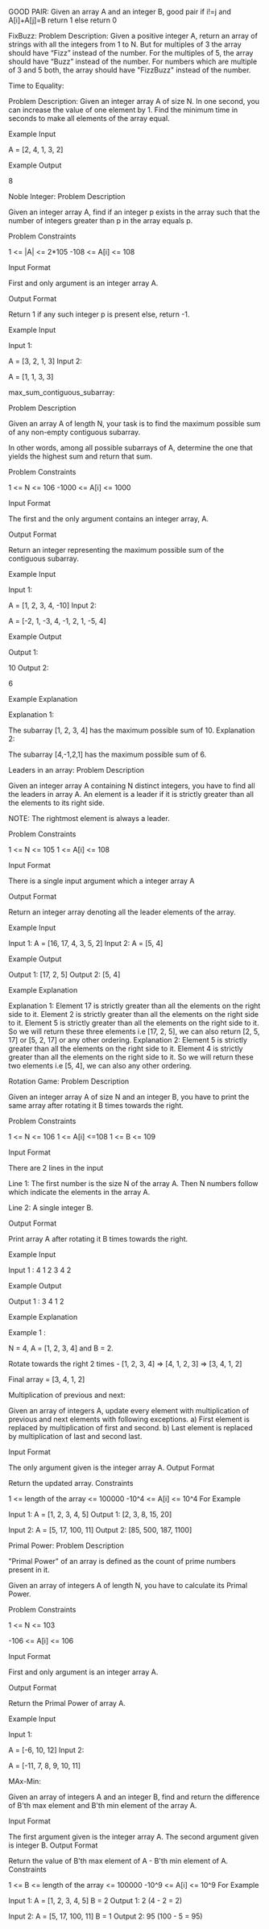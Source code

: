 GOOD PAIR:
Given an array A and an integer B, good pair if i!=j and A[i]+A[j]=B return 1 else return 0

FixBuzz:
Problem Description:
Given a positive integer A, return an array of strings with all the integers from 1 to N. But for multiples of 3 the array should have “Fizz” instead of the number. For the multiples of 5, the array should have “Buzz” instead of the number. For numbers which are multiple of 3 and 5 both, the array should have "FizzBuzz" instead of the number.


Time to Equality:

Problem Description:
Given an integer array A of size N. In one second, you can increase the value of one element by 1.
Find the minimum time in seconds to make all elements of the array equal.

Example Input

A = [2, 4, 1, 3, 2]


Example Output

8

Noble Integer:
Problem Description

Given an integer array A, find if an integer p exists in the array such that the number of integers greater than p in the array equals p.



Problem Constraints

1 <= |A| <= 2*105
-108 <= A[i] <= 108


Input Format

First and only argument is an integer array A.



Output Format

Return 1 if any such integer p is present else, return -1.



Example Input

Input 1:

 A = [3, 2, 1, 3]
Input 2:

 A = [1, 1, 3, 3]


 max_sum_contiguous_subarray:

 Problem Description

Given an array A of length N, your task is to find the maximum possible sum of any non-empty contiguous subarray.

In other words, among all possible subarrays of A, determine the one that yields the highest sum and return that sum.



Problem Constraints

1 <= N <= 106
-1000 <= A[i] <= 1000



Input Format

The first and the only argument contains an integer array, A.



Output Format

Return an integer representing the maximum possible sum of the contiguous subarray.



Example Input

Input 1:

 A = [1, 2, 3, 4, -10] 
Input 2:

 A = [-2, 1, -3, 4, -1, 2, 1, -5, 4] 


Example Output

Output 1:

 10 
Output 2:

 6 


Example Explanation

Explanation 1:

 The subarray [1, 2, 3, 4] has the maximum possible sum of 10. 
Explanation 2:

 The subarray [4,-1,2,1] has the maximum possible sum of 6. 

 Leaders in an array:
 Problem Description

Given an integer array A containing N distinct integers, you have to find all the leaders in array A. An element is a leader if it is strictly greater than all the elements to its right side.

NOTE: The rightmost element is always a leader.


Problem Constraints

1 <= N <= 105
1 <= A[i] <= 108


Input Format

There is a single input argument which a integer array A


Output Format

Return an integer array denoting all the leader elements of the array.


Example Input

Input 1:
 A = [16, 17, 4, 3, 5, 2]
Input 2:
 A = [5, 4]


Example Output

Output 1:
[17, 2, 5]
Output 2:
[5, 4]


Example Explanation

Explanation 1:
 Element 17 is strictly greater than all the elements on the right side to it.
 Element 2 is strictly greater than all the elements on the right side to it.
 Element 5 is strictly greater than all the elements on the right side to it.
 So we will return these three elements i.e [17, 2, 5], we can also return [2, 5, 17] or [5, 2, 17] or any other ordering.
Explanation 2:
 Element 5 is strictly greater than all the elements on the right side to it.
 Element 4 is strictly greater than all the elements on the right side to it.
 So we will return these two elements i.e [5, 4], we can also any other ordering.



 Rotation Game:
Problem Description

Given an integer array A of size N and an integer B, you have to print the same array after rotating it B times towards the right.


Problem Constraints

1 <= N <= 106
1 <= A[i] <=108
1 <= B <= 109


Input Format

There are 2 lines in the input

Line 1: The first number is the size N of the array A. Then N numbers follow which indicate the elements in the array A.

Line 2: A single integer B.


Output Format

Print array A after rotating it B times towards the right.


Example Input

Input 1 :
4 1 2 3 4
2


Example Output

Output 1 :
3 4 1 2


Example Explanation

Example 1 :

N = 4, A = [1, 2, 3, 4] and B = 2.

Rotate towards the right 2 times - [1, 2, 3, 4] => [4, 1, 2, 3] => [3, 4, 1, 2]

Final array = [3, 4, 1, 2]

Multiplication of previous and next:

Given an array of integers A, update every element with multiplication of previous and next elements with following exceptions. a) First element is replaced by multiplication of first and second. b) Last element is replaced by multiplication of last and second last.


Input Format

The only argument given is the integer array A.
Output Format

Return the updated array.
Constraints

1 <= length of the array <= 100000
-10^4 <= A[i] <= 10^4 
For Example

Input 1:
    A = [1, 2, 3, 4, 5]
Output 1:
    [2, 3, 8, 15, 20]

Input 2:
    A = [5, 17, 100, 11]
Output 2:
    [85, 500, 187, 1100]



Primal Power:
Problem Description

"Primal Power" of an array is defined as the count of prime numbers present in it.

Given an array of integers A of length N, you have to calculate its Primal Power.



Problem Constraints

1 <= N <= 103

-106 <= A[i] <= 106



Input Format

First and only argument is an integer array A.



Output Format

Return the Primal Power of array A.



Example Input

Input 1:

 A = [-6, 10, 12]
Input 2:

 A = [-11, 7, 8, 9, 10, 11]

 MAx-Min:

 Given an array of integers A and an integer B, find and return the difference of B'th max element and B'th min element of the array A.


Input Format

The first argument given is the integer array A.
The second argument given is integer B.
Output Format

Return the value of B'th max element of A - B'th min element of A.
Constraints

1 <= B <= length of the array <= 100000
-10^9 <= A[i] <= 10^9 
For Example

Input 1:
    A = [1, 2, 3, 4, 5]
    B = 2
Output 1:
    2   (4 - 2 = 2)

Input 2:
    A = [5, 17, 100, 11]
    B = 1
Output 2:
    95  (100 - 5 = 95)

